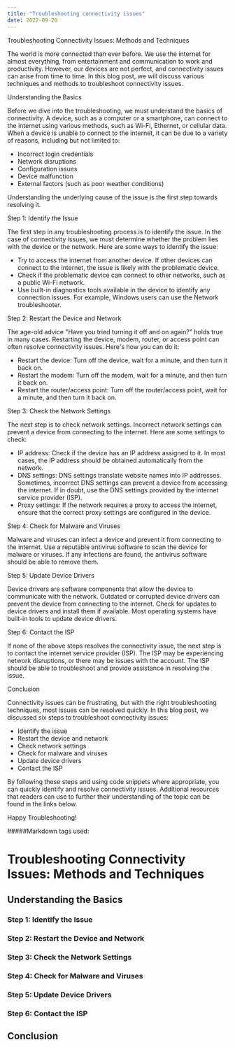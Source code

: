```yaml
---
title: "Troubleshooting connectivity issues"
date: 2022-09-20
---
```



Troubleshooting Connectivity Issues: Methods and Techniques

The world is more connected than ever before. We use the internet for almost everything, from entertainment and communication to work and productivity. However, our devices are not perfect, and connectivity issues can arise from time to time. In this blog post, we will discuss various techniques and methods to troubleshoot connectivity issues.

Understanding the Basics

Before we dive into the troubleshooting, we must understand the basics of connectivity. A device, such as a computer or a smartphone, can connect to the internet using various methods, such as Wi-Fi, Ethernet, or cellular data. When a device is unable to connect to the internet, it can be due to a variety of reasons, including but not limited to:

- Incorrect login credentials
- Network disruptions
- Configuration issues
- Device malfunction
- External factors (such as poor weather conditions)

Understanding the underlying cause of the issue is the first step towards resolving it.

Step 1: Identify the Issue

The first step in any troubleshooting process is to identify the issue. In the case of connectivity issues, we must determine whether the problem lies with the device or the network. Here are some ways to identify the issue:

- Try to access the internet from another device. If other devices can connect to the internet, the issue is likely with the problematic device.
- Check if the problematic device can connect to other networks, such as a public Wi-Fi network.
- Use built-in diagnostics tools available in the device to identify any connection issues. For example, Windows users can use the Network troubleshooter.

Step 2: Restart the Device and Network

The age-old advice "Have you tried turning it off and on again?" holds true in many cases. Restarting the device, modem, router, or access point can often resolve connectivity issues. Here's how you can do it:

- Restart the device: Turn off the device, wait for a minute, and then turn it back on.
- Restart the modem: Turn off the modem, wait for a minute, and then turn it back on.
- Restart the router/access point: Turn off the router/access point, wait for a minute, and then turn it back on.

Step 3: Check the Network Settings

The next step is to check network settings. Incorrect network settings can prevent a device from connecting to the internet. Here are some settings to check:

- IP address: Check if the device has an IP address assigned to it. In most cases, the IP address should be obtained automatically from the network.
- DNS settings: DNS settings translate website names into IP addresses. Sometimes, incorrect DNS settings can prevent a device from accessing the internet. If in doubt, use the DNS settings provided by the internet service provider (ISP).
- Proxy settings: If the network requires a proxy to access the internet, ensure that the correct proxy settings are configured in the device.

Step 4: Check for Malware and Viruses

Malware and viruses can infect a device and prevent it from connecting to the internet. Use a reputable antivirus software to scan the device for malware or viruses. If any infections are found, the antivirus software should be able to remove them.

Step 5: Update Device Drivers

Device drivers are software components that allow the device to communicate with the network. Outdated or corrupted device drivers can prevent the device from connecting to the internet. Check for updates to device drivers and install them if available. Most operating systems have built-in tools to update device drivers.

Step 6: Contact the ISP

If none of the above steps resolves the connectivity issue, the next step is to contact the internet service provider (ISP). The ISP may be experiencing network disruptions, or there may be issues with the account. The ISP should be able to troubleshoot and provide assistance in resolving the issue.

Conclusion

Connectivity issues can be frustrating, but with the right troubleshooting techniques, most issues can be resolved quickly. In this blog post, we discussed six steps to troubleshoot connectivity issues:

- Identify the issue
- Restart the device and network
- Check network settings
- Check for malware and viruses
- Update device drivers
- Contact the ISP

By following these steps and using code snippets where appropriate, you can quickly identify and resolve connectivity issues. Additional resources that readers can use to further their understanding of the topic can be found in the links below.

Happy Troubleshooting!

#####Markdown tags used:
# Troubleshooting Connectivity Issues: Methods and Techniques
## Understanding the Basics
### Step 1: Identify the Issue
### Step 2: Restart the Device and Network
### Step 3: Check the Network Settings
### Step 4: Check for Malware and Viruses
### Step 5: Update Device Drivers
### Step 6: Contact the ISP
## Conclusion